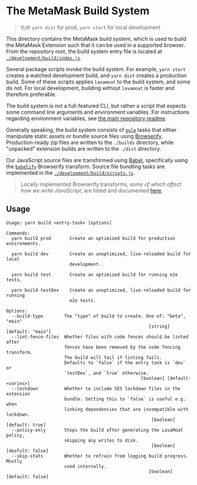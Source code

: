 # The MetaMask Build System

> _tl;dr_ `yarn dist` for prod, `yarn start` for local development

This directory contains the MetaMask build system, which is used to build the MetaMask Extension such that it can be used in a supported browser.
From the repository root, the build system entry file is located at [`./development/build/index.js`](https://github.com/MetaMask/metamask-extension/blob/develop/development/build/index.js).

Several package scripts invoke the build system.
For example, `yarn start` creates a watched development build, and `yarn dist` creates a production build.
Some of these scripts applies `lavamoat` to the build system, and some do not.
For local development, building without `lavamoat` is faster and therefore preferable.

The build system is not a full-featured CLI, but rather a script that expects some command line arguments and environment variables.
For instructions regarding environment variables, see [the main repository readme](../../README.md#building-locally).

Generally speaking, the build system consists of [`gulp`](https://npmjs.com/package/gulp) tasks that either manipulate static assets or bundle source files using [Browserify](https://browserify.org/).
Production-ready zip files are written to the `./builds` directory, while "unpacked" extension builds
are written to the `./dist` directory.

Our JavaScript source files are transformed using [Babel](https://babeljs.io/), specifically using
the [`babelify`](https://npmjs.com/package/babelify) Browserify transform.
Source file bundling tasks are implemented in the [`./development/build/scripts.js`](https://github.com/MetaMask/metamask-extension/blob/develop/development/build/scripts.js).

> Locally implemented Browserify transforms, _some of which affect how we write JavaScript_, are listed and documented [here](./transforms/README.md).

## Usage

```text
Usage: yarn build <entry-task> [options]

Commands:
  yarn build prod       Create an optimized build for production environments.

  yarn build dev        Create an unoptimized, live-reloaded build for local
                        development.

  yarn build test       Create an optimized build for running e2e tests.

  yarn build testDev    Create an unoptimized, live-reloaded build for running
                        e2e tests.

Options:
  --build-type        The "type" of build to create. One of: "beta", "main"
                                                      [string] [default: "main"]
  --lint-fence-files  Whether files with code fences should be linted after
                      fences have been removed by the code fencing transform.
                      The build will fail if linting fails.
                      Defaults to `false` if the entry task is `dev` or
                      `testDev`, and `true` otherwise.
                                                   [boolean] [default: <varies>]
  --lockdown          Whether to include SES lockdown files in the extension
                      bundle. Setting this to `false` is useful e.g. when
                      linking dependencies that are incompatible with lockdown.
                                                       [boolean] [default: true]
  --policy-only       Stops the build after generating the LavaMoat policy,
                      skipping any writes to disk.
                                                       [boolean] [deafult: false]
  --skip-stats        Whether to refrain from logging build progress. Mostly
                      used internally.
                                                      [boolean] [default: false]
```
